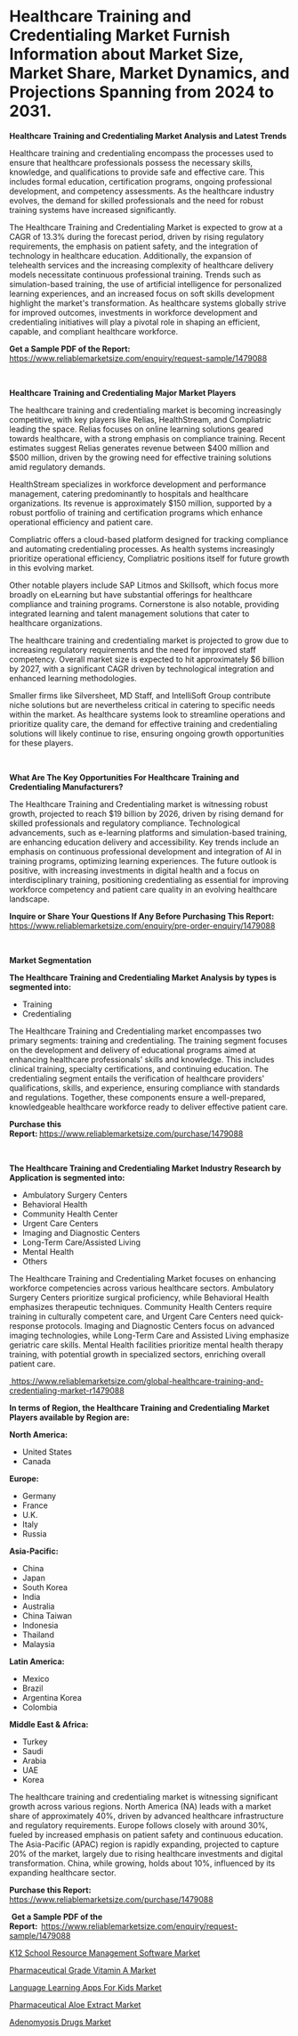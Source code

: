 <p><h1>Healthcare Training and Credentialing Market Furnish Information about Market Size, Market Share, Market Dynamics, and Projections Spanning from 2024 to 2031.</h1></p><p><strong>Healthcare Training and Credentialing Market Analysis and Latest Trends</strong></p>
<p><p>Healthcare training and credentialing encompass the processes used to ensure that healthcare professionals possess the necessary skills, knowledge, and qualifications to provide safe and effective care. This includes formal education, certification programs, ongoing professional development, and competency assessments. As the healthcare industry evolves, the demand for skilled professionals and the need for robust training systems have increased significantly.</p><p>The Healthcare Training and Credentialing Market is expected to grow at a CAGR of 13.3% during the forecast period, driven by rising regulatory requirements, the emphasis on patient safety, and the integration of technology in healthcare education. Additionally, the expansion of telehealth services and the increasing complexity of healthcare delivery models necessitate continuous professional training. Trends such as simulation-based training, the use of artificial intelligence for personalized learning experiences, and an increased focus on soft skills development highlight the market's transformation. As healthcare systems globally strive for improved outcomes, investments in workforce development and credentialing initiatives will play a pivotal role in shaping an efficient, capable, and compliant healthcare workforce.</p></p>
<p><strong>Get a Sample PDF of the Report:&nbsp;</strong> <a href="https://www.reliablemarketsize.com/enquiry/request-sample/1479088?utm_campaign=1133&utm_medium=2&utm_source=Github&utm_content=ia&utm_term=09122024&utm_id=healthcare-training-and-credentialing">https://www.reliablemarketsize.com/enquiry/request-sample/1479088</a></p>
<p>&nbsp;</p>
<p><strong>Healthcare Training and Credentialing Major Market Players</strong></p>
<p><p>The healthcare training and credentialing market is becoming increasingly competitive, with key players like Relias, HealthStream, and Compliatric leading the space. Relias focuses on online learning solutions geared towards healthcare, with a strong emphasis on compliance training. Recent estimates suggest Relias generates revenue between $400 million and $500 million, driven by the growing need for effective training solutions amid regulatory demands.</p><p>HealthStream specializes in workforce development and performance management, catering predominantly to hospitals and healthcare organizations. Its revenue is approximately $150 million, supported by a robust portfolio of training and certification programs which enhance operational efficiency and patient care.</p><p>Compliatric offers a cloud-based platform designed for tracking compliance and automating credentialing processes. As health systems increasingly prioritize operational efficiency, Compliatric positions itself for future growth in this evolving market.</p><p>Other notable players include SAP Litmos and Skillsoft, which focus more broadly on eLearning but have substantial offerings for healthcare compliance and training programs. Cornerstone is also notable, providing integrated learning and talent management solutions that cater to healthcare organizations.</p><p>The healthcare training and credentialing market is projected to grow due to increasing regulatory requirements and the need for improved staff competency. Overall market size is expected to hit approximately $6 billion by 2027, with a significant CAGR driven by technological integration and enhanced learning methodologies.</p><p>Smaller firms like Silversheet, MD Staff, and IntelliSoft Group contribute niche solutions but are nevertheless critical in catering to specific needs within the market. As healthcare systems look to streamline operations and prioritize quality care, the demand for effective training and credentialing solutions will likely continue to rise, ensuring ongoing growth opportunities for these players.</p></p>
<p>&nbsp;</p>
<p><strong>What Are The Key Opportunities For Healthcare Training and Credentialing Manufacturers?</strong></p>
<p><p>The Healthcare Training and Credentialing market is witnessing robust growth, projected to reach $19 billion by 2026, driven by rising demand for skilled professionals and regulatory compliance. Technological advancements, such as e-learning platforms and simulation-based training, are enhancing education delivery and accessibility. Key trends include an emphasis on continuous professional development and integration of AI in training programs, optimizing learning experiences. The future outlook is positive, with increasing investments in digital health and a focus on interdisciplinary training, positioning credentialing as essential for improving workforce competency and patient care quality in an evolving healthcare landscape.</p></p>
<p><strong>Inquire or Share Your Questions If Any Before Purchasing This Report:</strong> <a href="https://www.reliablemarketsize.com/enquiry/pre-order-enquiry/1479088?utm_campaign=1133&utm_medium=2&utm_source=Github&utm_content=ia&utm_term=09122024&utm_id=healthcare-training-and-credentialing">https://www.reliablemarketsize.com/enquiry/pre-order-enquiry/1479088</a></p>
<p>&nbsp;</p>
<p><strong>Market Segmentation</strong></p>
<p><strong>The Healthcare Training and Credentialing Market Analysis by types is segmented into:</strong></p>
<p><ul><li>Training</li><li>Credentialing</li></ul></p>
<p><p>The Healthcare Training and Credentialing market encompasses two primary segments: training and credentialing. The training segment focuses on the development and delivery of educational programs aimed at enhancing healthcare professionals' skills and knowledge. This includes clinical training, specialty certifications, and continuing education. The credentialing segment entails the verification of healthcare providers' qualifications, skills, and experience, ensuring compliance with standards and regulations. Together, these components ensure a well-prepared, knowledgeable healthcare workforce ready to deliver effective patient care.</p></p>
<p><strong>Purchase this Report:&nbsp;</strong><a href="https://www.reliablemarketsize.com/purchase/1479088?utm_campaign=1133&utm_medium=2&utm_source=Github&utm_content=ia&utm_term=09122024&utm_id=healthcare-training-and-credentialing">https://www.reliablemarketsize.com/purchase/1479088</a></p>
<p>&nbsp;</p>
<p><strong>The Healthcare Training and Credentialing Market Industry Research by Application is segmented into:</strong></p>
<p><ul><li>Ambulatory Surgery Centers</li><li>Behavioral Health</li><li>Community Health Center</li><li>Urgent Care Centers</li><li>Imaging and Diagnostic Centers</li><li>Long-Term Care/Assisted Living</li><li>Mental Health</li><li>Others</li></ul></p>
<p><p>The Healthcare Training and Credentialing Market focuses on enhancing workforce competencies across various healthcare sectors. Ambulatory Surgery Centers prioritize surgical proficiency, while Behavioral Health emphasizes therapeutic techniques. Community Health Centers require training in culturally competent care, and Urgent Care Centers need quick-response protocols. Imaging and Diagnostic Centers focus on advanced imaging technologies, while Long-Term Care and Assisted Living emphasize geriatric care skills. Mental Health facilities prioritize mental health therapy training, with potential growth in specialized sectors, enriching overall patient care.</p></p>
<p><a href="https://www.reliablemarketsize.com/global-healthcare-training-and-credentialing-market-r1479088?utm_campaign=1133&utm_medium=2&utm_source=Github&utm_content=ia&utm_term=09122024&utm_id=healthcare-training-and-credentialing">&nbsp;https://www.reliablemarketsize.com/global-healthcare-training-and-credentialing-market-r1479088</a></p>
<p><strong>In terms of Region, the Healthcare Training and Credentialing Market Players available by Region are:</strong></p>
<p>
    <p> <strong> North America: </strong>
        <ul>
            <li>United States</li>
            <li>Canada</li>
        </ul>
        </p> 
    <p> <strong> Europe: </strong>
        <ul>
            <li>Germany</li>
            <li>France</li>
            <li>U.K.</li>
            <li>Italy</li>
            <li>Russia</li>
        </ul>
        </p> 
    <p> <strong> Asia-Pacific: </strong>
        <ul>
            <li>China</li>
            <li>Japan</li>
            <li>South Korea</li>
            <li>India</li>
            <li>Australia</li>
            <li>China Taiwan</li>
            <li>Indonesia</li>
            <li>Thailand</li>
            <li>Malaysia</li>
        </ul>
        </p> 
    <p> <strong> Latin America: </strong>
        <ul>
            <li>Mexico</li>
            <li>Brazil</li>
            <li>Argentina Korea</li>
            <li>Colombia</li>
        </ul>
        </p> 
    <p> <strong> Middle East & Africa: </strong>
        <ul>
            <li>Turkey</li>
            <li>Saudi</li>
            <li>Arabia</li>
            <li>UAE</li>
            <li>Korea</li>
        </ul>
    </p>
    </p>
<p><p>The healthcare training and credentialing market is witnessing significant growth across various regions. North America (NA) leads with a market share of approximately 40%, driven by advanced healthcare infrastructure and regulatory requirements. Europe follows closely with around 30%, fueled by increased emphasis on patient safety and continuous education. The Asia-Pacific (APAC) region is rapidly expanding, projected to capture 20% of the market, largely due to rising healthcare investments and digital transformation. China, while growing, holds about 10%, influenced by its expanding healthcare sector.</p></p>
<p><strong>Purchase this Report: </strong><a href="https://www.reliablemarketsize.com/purchase/1479088?utm_campaign=1133&utm_medium=2&utm_source=Github&utm_content=ia&utm_term=09122024&utm_id=healthcare-training-and-credentialing">https://www.reliablemarketsize.com/purchase/1479088</a></p>
<p>&nbsp;<strong>Get a Sample PDF of the Report:&nbsp;&nbsp;</strong><a href="https://www.reliablemarketsize.com/enquiry/request-sample/1479088?utm_campaign=1133&utm_medium=2&utm_source=Github&utm_content=ia&utm_term=09122024&utm_id=healthcare-training-and-credentialing">https://www.reliablemarketsize.com/enquiry/request-sample/1479088</a></p>
<p><strong></strong></p>
<p><p><a href="https://www.linkedin.com/pulse/the-sympatico-insight-9odme?utm_campaign=1133&utm_medium=2&utm_source=Github&utm_content=ia&utm_term=09122024&utm_id=healthcare-training-and-credentialing">K12 School Resource Management Software Market</a></p><p><a href="https://www.linkedin.com/pulse/competitive-landscape-pharmaceutical-grade-vitamin-market-ta2re?utm_campaign=1133&utm_medium=2&utm_source=Github&utm_content=ia&utm_term=09122024&utm_id=healthcare-training-and-credentialing">Pharmaceutical Grade Vitamin A Market</a></p><p><a href="https://www.linkedin.com/pulse/detailed-language-learning-apps-kids-market-study-segmentation-zxvnf?utm_campaign=1133&utm_medium=2&utm_source=Github&utm_content=ia&utm_term=09122024&utm_id=healthcare-training-and-credentialing">Language Learning Apps For Kids Market</a></p><p><a href="https://www.linkedin.com/pulse/evaluating-pharmaceutical-aloe-extract-market-current-trends-nh2gf?utm_campaign=1133&utm_medium=2&utm_source=Github&utm_content=ia&utm_term=09122024&utm_id=healthcare-training-and-credentialing">Pharmaceutical Aloe Extract Market</a></p><p><a href="https://www.linkedin.com/pulse/adenomyosis-drugs-market-analysis-shows-detailed-na8hf?utm_campaign=1133&utm_medium=2&utm_source=Github&utm_content=ia&utm_term=09122024&utm_id=healthcare-training-and-credentialing">Adenomyosis Drugs Market</a></p></p>
